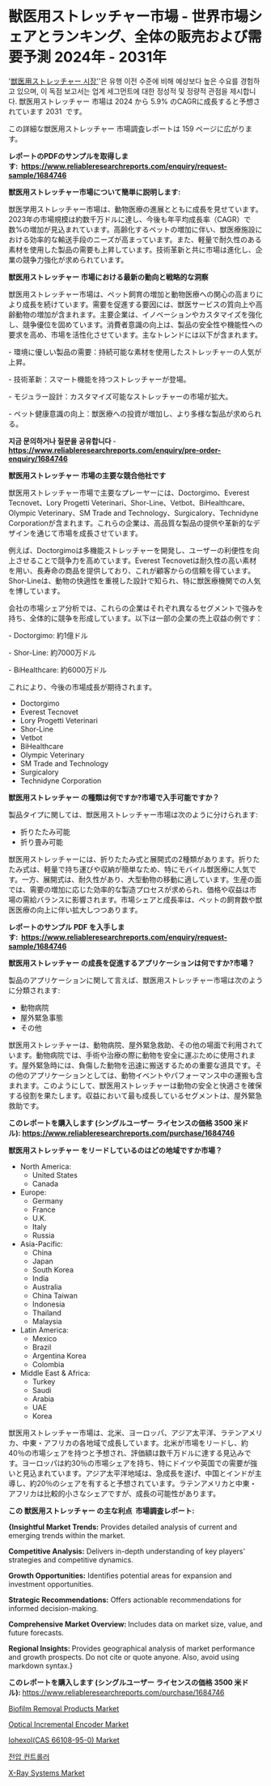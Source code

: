<p><h1>獣医用ストレッチャー市場 - 世界市場シェアとランキング、全体の販売および需要予測 2024年 - 2031年</h1></p><p>'<a href="https://www.reliableresearchreports.com/veterinary-stretcher-r1684746?utm_campaign=107&utm_medium=36&utm_source=Github&utm_content=ia&utm_term=25102024&utm_id=veterinary-stretcher">獣医用ストレッチャー 시장'</a>'은 유행 이전 수준에 비해 예상보다 높은 수요를 경험하고 있으며, 이 독점 보고서는 업계 세그먼트에 대한 정성적 및 정량적 관점을 제시합니다. 獣医用ストレッチャー 市場は 2024 から 5.9% のCAGRに成長すると予想されています 2031&nbsp; です。</p>
<p>この詳細な獣医用ストレッチャー 市場調査レポートは 159 ページに広がります。</p>
<p><strong>レポートのPDFのサンプルを取得します</strong><strong>:&nbsp;&nbsp;<a href="https://www.reliableresearchreports.com/enquiry/request-sample/1684746?utm_campaign=107&utm_medium=36&utm_source=Github&utm_content=ia&utm_term=25102024&utm_id=veterinary-stretcher">https://www.reliableresearchreports.com/enquiry/request-sample/1684746</a></strong></p>
<p><strong>獣医用ストレッチャー市場について簡単に説明します:</strong></p>
<p><p>獣医学用ストレッチャー市場は、動物医療の進展とともに成長を見せています。2023年の市場規模は約数千万ドルに達し、今後も年平均成長率（CAGR）で数%の増加が見込まれています。高齢化するペットの増加に伴い、獣医療施設における効率的な輸送手段のニーズが高まっています。また、軽量で耐久性のある素材を使用した製品の需要も上昇しています。技術革新と共に市場は進化し、企業の競争力強化が求められています。</p></p>
<p><strong>獣医用ストレッチャー 市場における最新の動向と戦略的な洞察</strong></p>
<p><p>獣医用ストレッチャー市場は、ペット飼育の増加と動物医療への関心の高まりにより成長を続けています。需要を促進する要因には、獣医サービスの質向上や高齢動物の増加が含まれます。主要企業は、イノベーションやカスタマイズを強化し、競争優位を固めています。消費者意識の向上は、製品の安全性や機能性への要求を高め、市場を活性化させています。主なトレンドには以下が含まれます。</p><p>- 環境に優しい製品の需要：持続可能な素材を使用したストレッチャーの人気が上昇。</p><p>- 技術革新：スマート機能を持つストレッチャーが登場。</p><p>- モジュラー設計：カスタマイズ可能なストレッチャーの市場が拡大。</p><p>- ペット健康意識の向上：獣医療への投資が増加し、より多様な製品が求められる。</p></p>
<p><strong>지금 문의하거나 질문을 공유합니다</strong><strong>&nbsp;</strong>-<strong><a href="https://www.reliableresearchreports.com/enquiry/pre-order-enquiry/1684746?utm_campaign=107&utm_medium=36&utm_source=Github&utm_content=ia&utm_term=25102024&utm_id=veterinary-stretcher">https://www.reliableresearchreports.com/enquiry/pre-order-enquiry/1684746</a></strong></p>
<p><strong>獣医用ストレッチャー 市場の主要な競合他社です</strong></p>
<p><p>獣医用ストレッチャー市場で主要なプレーヤーには、Doctorgimo、Everest Tecnovet、Lory Progetti Veterinari、Shor-Line、Vetbot、BiHealthcare、Olympic Veterinary、SM Trade and Technology、Surgicalory、Technidyne Corporationが含まれます。これらの企業は、高品質な製品の提供や革新的なデザインを通じて市場を成長させています。</p><p>例えば、Doctorgimoは多機能ストレッチャーを開発し、ユーザーの利便性を向上させることで競争力を高めています。Everest Tecnovetは耐久性の高い素材を用い、長寿命の商品を提供しており、これが顧客からの信頼を得ています。Shor-Lineは、動物の快適性を重視した設計で知られ、特に獣医療機関での人気を博しています。</p><p>会社の市場シェア分析では、これらの企業はそれぞれ異なるセグメントで強みを持ち、全体的に競争を形成しています。以下は一部の企業の売上収益の例です：</p><p>- Doctorgimo: 約1億ドル</p><p>- Shor-Line: 約7000万ドル</p><p>- BiHealthcare: 約6000万ドル</p><p>これにより、今後の市場成長が期待されます。</p></p>
<p><ul><li>Doctorgimo</li><li>Everest Tecnovet</li><li>Lory Progetti Veterinari</li><li>Shor-Line</li><li>Vetbot</li><li>BiHealthcare</li><li>Olympic Veterinary</li><li>SM Trade and Technology</li><li>Surgicalory</li><li>Technidyne Corporation</li></ul></p>
<p><strong>獣医用ストレッチャー の種類は何ですか?市場で入手可能ですか？</strong></p>
<p>製品タイプに関しては、獣医用ストレッチャー市場は次のように分けられます:</p>
<p><ul><li>折りたたみ可能</li><li>折り畳み可能</li></ul></p>
<p><p>獣医用ストレッチャーには、折りたたみ式と展開式の2種類があります。折りたたみ式は、軽量で持ち運びや収納が簡単なため、特にモバイル獣医療に人気です。一方、展開式は、耐久性があり、大型動物の移動に適しています。生産の面では、需要の増加に応じた効率的な製造プロセスが求められ、価格や収益は市場の需給バランスに影響されます。市場シェアと成長率は、ペットの飼育数や獣医医療の向上に伴い拡大しつつあります。</p></p>
<p><strong>レポートのサンプル PDF を入手します:&nbsp;</strong><strong>&nbsp;<a href="https://www.reliableresearchreports.com/enquiry/request-sample/1684746?utm_campaign=107&utm_medium=36&utm_source=Github&utm_content=ia&utm_term=25102024&utm_id=veterinary-stretcher">https://www.reliableresearchreports.com/enquiry/request-sample/1684746</a></strong></p>
<p><strong>獣医用ストレッチャー の成長を促進するアプリケーションは何ですか?市場？</strong></p>
<p>製品のアプリケーションに関して言えば、獣医用ストレッチャー市場は次のように分類されます:</p>
<p><ul><li>動物病院</li><li>屋外緊急事態</li><li>その他</li></ul></p>
<p><p>獣医用ストレッチャーは、動物病院、屋外緊急救助、その他の場面で利用されています。動物病院では、手術や治療の際に動物を安全に運ぶために使用されます。屋外緊急時には、負傷した動物を迅速に搬送するための重要な道具です。その他のアプリケーションとしては、動物イベントやパフォーマンス中の運搬も含まれます。このようにして、獣医用ストレッチャーは動物の安全と快適さを確保する役割を果たします。収益において最も成長しているセグメントは、屋外緊急救助です。</p></p>
<p><strong>このレポートを購入します (シングルユーザー ライセンスの価格 3500 米ドル):</strong><strong>&nbsp;<a href="https://www.reliableresearchreports.com/purchase/1684746?utm_campaign=107&utm_medium=36&utm_source=Github&utm_content=ia&utm_term=25102024&utm_id=veterinary-stretcher">https://www.reliableresearchreports.com/purchase/1684746</a></strong></p>
<p><strong>獣医用ストレッチャー をリードしているのはどの地域ですか市場？</strong></p>
<p><ul>
    <li>
        North America:
        <ul>
            <li>United States</li>
            <li>Canada</li>
        </ul>
    </li>
    <li>
        Europe:
        <ul>
            <li>Germany</li>
            <li>France</li>
            <li>U.K.</li>
            <li>Italy</li>
            <li>Russia</li>
        </ul>
    </li>
    <li>
        Asia-Pacific:
        <ul>
            <li>China</li>
            <li>Japan</li>
            <li>South Korea</li>
            <li>India</li>
            <li>Australia</li>
            <li>China Taiwan</li>
            <li>Indonesia</li>
            <li>Thailand</li>
            <li>Malaysia</li>
        </ul>
    </li>
    <li>
        Latin America:
        <ul>
            <li>Mexico</li>
            <li>Brazil</li>
            <li>Argentina Korea</li>
            <li>Colombia</li>
        </ul>
    </li>
    <li>
        Middle East & Africa:
        <ul>
            <li>Turkey</li>
            <li>Saudi</li>
            <li>Arabia</li>
            <li>UAE</li>
            <li>Korea</li>
        </ul>
    </li>
    </ul></p>
<p><p>獣医用ストレッチャー市場は、北米、ヨーロッパ、アジア太平洋、ラテンアメリカ、中東・アフリカの各地域で成長しています。北米が市場をリードし、約40％の市場シェアを持つと予想され、評価額は数千万ドルに達する見込みです。ヨーロッパは約30％の市場シェアを持ち、特にドイツや英国での需要が強いと見込まれています。アジア太平洋地域は、急成長を遂げ、中国とインドが主導し、約20％のシェアを有すると予想されています。ラテンアメリカと中東・アフリカは比較的小さなシェアですが、成長の可能性があります。</p></p>
<p><strong>この 獣医用ストレッチャー の主な利点&nbsp; 市場調査レポート:</strong></p>
<p><strong>{Insightful Market Trends:</strong> Provides detailed analysis of current and emerging trends within the market.</p>
<p><strong>Competitive Analysis:</strong> Delivers in-depth understanding of key players' strategies and competitive dynamics.</p>
<p><strong>Growth Opportunities:</strong> Identifies potential areas for expansion and investment opportunities.</p>
<p><strong>Strategic Recommendations:</strong> Offers actionable recommendations for informed decision-making.</p>
<p><strong>Comprehensive Market Overview: </strong>Includes data on market size, value, and future forecasts.</p>
<p><strong>Regional Insights: </strong>Provides geographical analysis of market performance and growth prospects. Do not cite or quote anyone. Also, avoid using markdown syntax.}</p>
<p><strong>このレポートを購入します (シングルユーザー ライセンスの価格 3500 米ドル):&nbsp;</strong><a href="https://www.reliableresearchreports.com/purchase/1684746?utm_campaign=107&utm_medium=36&utm_source=Github&utm_content=ia&utm_term=25102024&utm_id=veterinary-stretcher">https://www.reliableresearchreports.com/purchase/1684746</a></p>
<p><p><a href="https://medium.com/@josqmxrouth/biofilm-removal-products-market-size-share-analysis-growth-trends-forecasts-2024-2031-4d230845fd9a?utm_campaign=107&utm_medium=36&utm_source=Github&utm_content=ia&utm_term=25102024&utm_id=veterinary-stretcher">Biofilm Removal Products Market</a></p><p><a href="https://issuu.com/reportprime-2/docs/optical-incremental-encoder-market-_4e6581aada1f25?utm_campaign=107&utm_medium=36&utm_source=Github&utm_content=ia&utm_term=25102024&utm_id=veterinary-stretcher">Optical Incremental Encoder Market</a></p><p><a href="https://github.com/NasrinKhan99/Market-Research-Report-List-1/blob/main/iohexolcas-66108-95-0-market.md?utm_campaign=107&utm_medium=36&utm_source=Github&utm_content=ia&utm_term=25102024&utm_id=veterinary-stretcher">Iohexol(CAS 66108-95-0) Market</a></p><p><a href="https://github.com/laholand/Market-Research-Report-List-6/blob/main/267403420310.md?utm_campaign=107&utm_medium=36&utm_source=Github&utm_content=ia&utm_term=25102024&utm_id=veterinary-stretcher">전압 컨트롤러</a></p><p><a href="https://github.com/JamesCox407/Market-Research-Report-List-1/blob/main/x-ray-systems-market.md?utm_campaign=107&utm_medium=36&utm_source=Github&utm_content=ia&utm_term=25102024&utm_id=veterinary-stretcher">X-Ray Systems Market</a></p></p>
<p>&nbsp;</p>